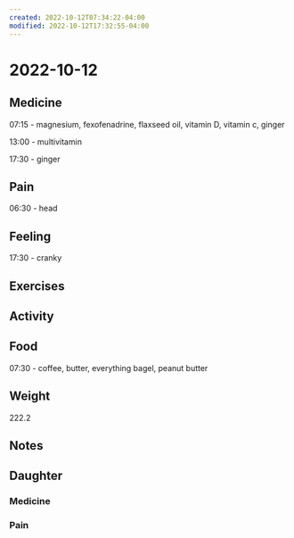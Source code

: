 ```yaml
---
created: 2022-10-12T07:34:22-04:00
modified: 2022-10-12T17:32:55-04:00
---
```


# 2022-10-12

## Medicine

07:15 - magnesium, fexofenadrine, flaxseed oil, vitamin D, vitamin c, ginger

13:00 - multivitamin

17:30 - ginger

## Pain

06:30 - head

## Feeling

17:30 - cranky

## Exercises


## Activity


## Food

07:30 - coffee, butter, everything bagel, peanut butter 

## Weight

222.2

## Notes


## Daughter


### Medicine


### Pain
